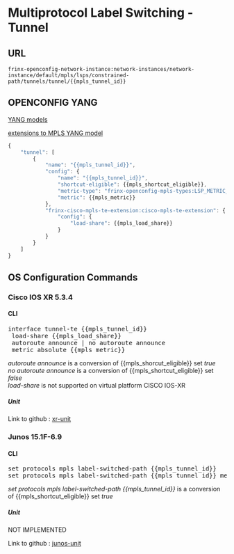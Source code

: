 # Multiprotocol Label Switching - Tunnel

## URL

```
frinx-openconfig-network-instance:network-instances/network-instance/default/mpls/lsps/constrained-path/tunnels/tunnel/{{mpls_tunnel_id}}
```

## OPENCONFIG YANG

[YANG models](https://github.com/FRINXio/openconfig/tree/master/mpls/src/main/yang)

[extensions to MPLS YANG model](https://github.com/FRINXio/openconfig/tree/master/network-instance/src/main/yang)

```javascript
{
    "tunnel": [
        {
            "name": "{{mpls_tunnel_id}}",
            "config": {
                "name": "{{mpls_tunnel_id}}",
                "shortcut-eligible": {{mpls_shortcut_eligible}},
                "metric-type": "frinx-openconfig-mpls-types:LSP_METRIC_ABSOLUTE",
                "metric": {{mpls_metric}}
            },
            "frinx-cisco-mpls-te-extension:cisco-mpls-te-extension": {
                "config": {
                    "load-share": {{mpls_load_share}}
                }
            }
        }
    ]
}
```

## OS Configuration Commands

### Cisco IOS XR 5.3.4

#### CLI

<pre>
interface tunnel-te {{mpls_tunnel_id}}
 load-share {{mpls_load_share}}
 autoroute announce | no autoroute announce
 metric absolute {{mpls_metric}}
</pre>

*autoroute announce* is a conversion of {{mpls_shorcut_eligible}} set *true*  
*no autoroute announce* is a conversion of {{mpls_shortcut_eligible}} set *false*  
*load-share* is not supported on virtual platform CISCO IOS-XR

##### Unit

Link to github : [xr-unit](https://github.com/FRINXio/cli-units/tree/master/ios-xr/mpls)

### Junos 15.1F-6.9

#### CLI

<pre>
set protocols mpls label-switched-path {{mpls_tunnel_id}}
set protocols mpls label-switched-path {{mpls_tunnel_id}} metric {{mpls_metric}}
</pre>

*set protocols mpls label-switched-path {{mpls_tunnel_id}}* is a conversion of {{mpls_shortcut_eligible}} set *true*  

##### Unit

NOT IMPLEMENTED

Link to github : [junos-unit]()
